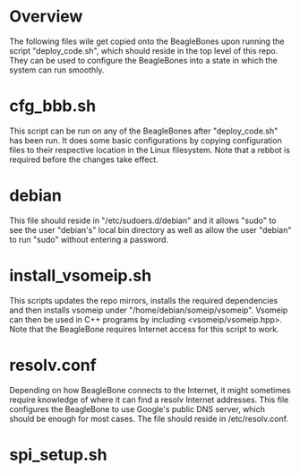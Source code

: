 # Overview

The following files wile get copied onto the BeagleBones upon running the script "deploy_code.sh",
which should reside in the top level of this repo. They can be used to configure the BeagleBones
into a state in which the system can run smoothly.

# cfg_bbb.sh

This script can be run on any of the BeagleBones after "deploy_code.sh" has been run.
It does some basic configurations by copying configuration files to their respective
location in the Linux filesystem. Note that a rebbot is required before the changes
take effect.

# debian

This file should reside in "/etc/sudoers.d/debian" and it allows "sudo" to see the user
"debian's" local bin directory as well as allow the user "debian" to run "sudo" without
entering a password.

# install_vsomeip.sh

This scripts updates the repo mirrors, installs the required dependencies and then installs
vsomeip under "/home/debian/someip/vsomeip". Vsomeip can then be used in C++ programs by
including <vsomeip/vsomeip.hpp>. Note that the BeagleBone requires Internet access for
this script to work.

# resolv.conf

Depending on how BeagleBone connects to the Internet, it might sometimes require knowledge
of where it can find a resolv Internet addresses. This file configures the BeagleBone
to use Google's public DNS server, which should be enough for most cases. The file should
reside in /etc/resolv.conf.

# spi_setup.sh


